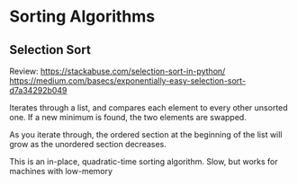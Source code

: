 # Sorting Algorithms


## Selection Sort

Review:
https://stackabuse.com/selection-sort-in-python/
https://medium.com/basecs/exponentially-easy-selection-sort-d7a34292b049


Iterates through a list, and compares each element to every other unsorted one. If a new minimum is found, the two elements are swapped.

As you iterate through, the ordered section at the beginning of the list will grow as the unordered section decreases.

This is an in-place, quadratic-time sorting algorithm. Slow, but works for machines with low-memory
